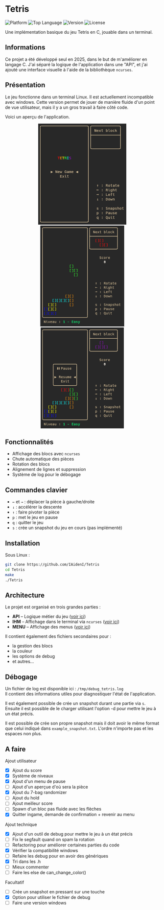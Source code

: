 # Tetris

![Platform](https://img.shields.io/badge/platform-Linux-blue)
![Top Language](https://img.shields.io/github/languages/top/IAidenI/Tetris)
![Version](https://img.shields.io/badge/version-0.1-yellow)
![License](https://img.shields.io/badge/license-MIT-green)

Une implémentation basique du jeu Tetris en C, jouable dans un terminal.

## Informations

Ce projet a été développé seul en 2025, dans le but de m'améliorer en langage C. J'ai séparé la logique de l'application dans une "API", et j'ai ajouté une interface visuelle à l'aide de la bibliothèque `ncurses`.

## Présentation

Le jeu fonctionne dans un terminal Linux. Il est actuellement incompatible avec windows. Cette version permet de jouer de manière fluide d'un point de vue utilisateur, mais il y a un gros travail à faire côté code.

Voici un aperçu de l'application.

<p align=center>
  <img src="./docs/HomePage.png" alt="Page d'accueil" height="330">
  <img src="./docs/GameExemple.png" alt="Exemple de jeu" height="330">
  <img src="./docs/Pause.png" alt="Exemple de jeu" height="330">
</p>

## Fonctionnalités

- Affichage des blocs avec `ncurses`
- Chute automatique des pièces
- Rotation des blocs
- Alignement de lignes et suppression
- Système de log pour le débogage

## Commandes clavier

- `←` et `→` : déplacer la pièce à gauche/droite
- `↓` : accélérer la descente
- `↑` : faire pivoter la pièce
- `p` : met le jeu en pause
- `q` : quitter le jeu
- `s` : crée un snapshot du jeu en cours (pas implémenté)

## Installation

Sous Linux :

```bash
git clone https://github.com/IAidenI/Tetris
cd Tetris
make
./Tetris
```

## Architecture

Le projet est organisé en trois grandes parties :
- **API** – Logique métier du jeu ([voir ici](https://github.com/IAidenI/Tetris/tree/main/sources/game.c))
- **IHM** – Affichage dans le terminal via `ncurses` ([voir ici](https://github.com/IAidenI/Tetris/tree/main/sources/ihm.c))
- **MENU** – Affichage des menus ([voir ici](https://github.com/IAidenI/Tetris/tree/main/sources/menu.c))

Il contient également des fichiers secondaires pour :
- la gestion des blocs
- la couleur
- les options de debug
- et autres...

## Débogage

Un fichier de log est disponible ici : `/tmp/debug_tetris.log`  
Il contient des informations utiles pour diagnostiquer l'état de l'application.

Il est également possible de crée un snapshot durant une partie via `s`. Ensuite il est possible de le charger utilisant l'option -d <fichier> pour mettre le jeu à un état précis.

Il est possible de crée son propre snapshot mais il doit avoir le même format que celui indiqué dans `example_snapshot.txt`. L'ordre n'importe pas et les espaces non plus.


## A faire

Ajout utilisateur
- [X] Ajout du score
- [X] Système de niveaux
- [X] Ajout d'un menu de pause
- [ ] Ajout d'un aperçue d'où sera la pièce
- [X] Ajout du 7-bag randomizer
- [ ] Ajout du hold
- [ ] Ajout meilleur score
- [ ] Spawn d'un bloc pas fluide avec les flèches
- [X] Quitter ingame, demande de confirmation + revenir au menu

Ajout technique
- [X] Ajout d'un outil de debug pour mettre le jeu à un état précis
- [ ] Fix le segfault quand on spam la rotation
- [ ] Refactoring pour améliorer certaines parties du code
- [X] Vérifier la compatibilité windows
- [ ] Refaire les debug pour en avoir des génériques
- [X] Tri dans les .h
- [ ] Mieux commenter
- [ ] Faire les else de can_change_color()

Facultatif
- [ ] Crée un snapshot en pressant sur une touche
- [X] Option pour utiliser le fichier de debug
- [ ] Faire une version windows